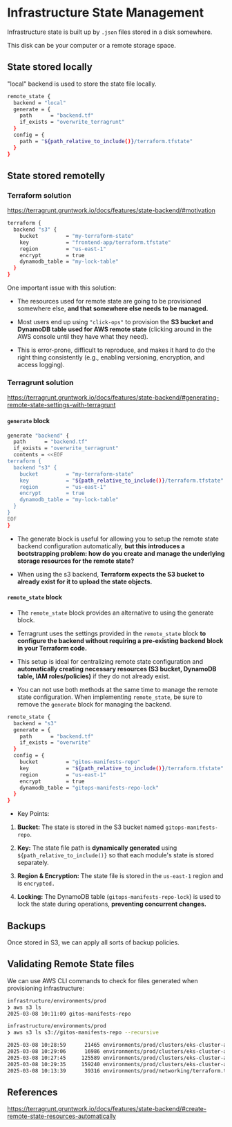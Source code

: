 # Infrastructure State Management

Infrastructure state is built up by `.json` files stored in a disk somewhere.

This disk can be your computer or a remote storage space.

## State stored locally

"local" backend is used to store the state file locally.

```bash
remote_state {
  backend = "local"
  generate = {
    path      = "backend.tf"
    if_exists = "overwrite_terragrunt"
  }
  config = {
    path = "${path_relative_to_include()}/terraform.tfstate"
  }
}
```

## State stored remotelly

### Terraform solution

https://terragrunt.gruntwork.io/docs/features/state-backend/#motivation

```bash
terraform {
  backend "s3" {
    bucket         = "my-terraform-state"
    key            = "frontend-app/terraform.tfstate"
    region         = "us-east-1"
    encrypt        = true
    dynamodb_table = "my-lock-table"
  }
}
```

One important issue with this solution:

- The resources used for remote state are going to be provisioned somewhere else, **and that somewhere else needs to be managed.**

- Most users end up using `"click-ops"` to provision the **S3 bucket and DynamoDB table used for AWS remote state** (clicking around in the AWS console until they have what they need).

- This is error-prone, difficult to reproduce, and makes it hard to do the right thing consistently (e.g., enabling versioning, encryption, and access logging).

### Terragrunt solution

https://terragrunt.gruntwork.io/docs/features/state-backend/#generating-remote-state-settings-with-terragrunt

#### `generate` block

```bash
generate "backend" {
  path      = "backend.tf"
  if_exists = "overwrite_terragrunt"
  contents = <<EOF
terraform {
  backend "s3" {
    bucket         = "my-terraform-state"
    key            = "${path_relative_to_include()}/terraform.tfstate"
    region         = "us-east-1"
    encrypt        = true
    dynamodb_table = "my-lock-table"
  }
}
EOF
}
```

- The generate block is useful for allowing you to setup the remote state backend configuration automatically, **but this introduces a bootstrapping problem: how do you create and manage the underlying storage resources for the remote state?**

- When using the s3 backend, **Terraform expects the S3 bucket to already exist for it to upload the state objects.**

#### `remote_state` block

- The `remote_state` block provides an alternative to using the generate block.

- Terragrunt uses the settings provided in the `remote_state` block **to configure the backend without requiring a pre-existing backend block in your Terraform code.**

- This setup is ideal for centralizing remote state configuration and **automatically creating necessary resources (S3 bucket, DynamoDB table, IAM roles/policies)** if they do not already exist.

- You can not use both methods at the same time to manage the remote state configuration. When implementing `remote_state`, be sure to remove the `generate` block for managing the backend.

```bash
remote_state {
  backend = "s3"
  generate = {
    path      = "backend.tf"
    if_exists = "overwrite"
  }
  config = {
    bucket         = "gitos-manifests-repo"
    key            = "${path_relative_to_include()}/terraform.tfstate"
    region         = "us-east-1"
    encrypt        = true
    dynamodb_table = "gitops-manifests-repo-lock"
  }
}
```

- Key Points:

1. **Bucket:** The state is stored in the S3 bucket named `gitops-manifests-repo`.

1. **Key:** The state file path is **dynamically generated** using `${path_relative_to_include()}` so that each module's state is stored separately.

1. **Region & Encryption:** The state file is stored in the `us-east-1` region and is `encrypted.`

1. **Locking:** The DynamoDB table (`gitops-manifests-repo-lock`) is used to lock the state during operations, **preventing concurrent changes.**

## Backups

Once stored in S3, we can apply all sorts of backup policies.

## Validating Remote State files

We can use AWS CLI commands to check for files generated when provisioning infrastructure:

```bash
infrastructure/environments/prod
❯ aws s3 ls
2025-03-08 10:11:09 gitos-manifests-repo
```

```bash
infrastructure/environments/prod
❯ aws s3 ls s3://gitos-manifests-repo --recursive

2025-03-08 10:28:59      21465 environments/prod/clusters/eks-cluster-a/addons/load-balancer-controller/terraform.tfstate
2025-03-08 10:29:06      16986 environments/prod/clusters/eks-cluster-a/addons/metrics-server/terraform.tfstate
2025-03-08 10:27:45     125589 environments/prod/clusters/eks-cluster-a/cluster/terraform.tfstate
2025-03-08 10:29:35     159240 environments/prod/clusters/eks-cluster-a/karpenter/terraform.tfstate
2025-03-08 10:13:39      39316 environments/prod/networking/terraform.tfstate
```

## References

https://terragrunt.gruntwork.io/docs/features/state-backend/#create-remote-state-resources-automatically
